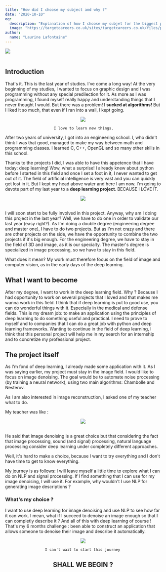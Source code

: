 ```yaml
---
title: "How did I choose my subject and why ?"
date: "2020-10-10"
og:
  description: "Explanation of how I choose my subjet for the biggest project"
  image: "https://targetcareers.co.uk/sites/targetcareers.co.uk/files/public/styles/header_1500x550/public/field/image/How-to-choose-your-degree-subject-if-you%27re-not-sure-what-you-want-to-study.jpg?itok=ha2IzoSt"
author:
  name: "Laurine Lafontaine"
---
```

<div style="width:30%"><img src="https://img.shields.io/static/v1?label=last-modified&message=11 october&color=orange"></div>
 </br>

## Introduction

That's it. This is the last year of studies. I've come a long way! 
At the very beginning of my studies, I wanted to focus on graphic design and I was programming without any special predilection for it.
As more as I was programming, I found myself really happy and understanding things that I never thought I would. 
But there was a  problem! **I sucked at algorithms!** But I liked it so much, that even if I ran into a wall, I kept going. 


<div style="text-align:center"><img src="https://media.giphy.com/media/mGPYIgOrNEGIqtd8FP/source.gif"/></div>

                          I love to learn new things.


After two years of university, I got into an engineering school. I, who didn't think I was that good, managed to make my way between math and programming classes. I learned C, C++, OpenGL and so many other skills in this school.

Thanks to the projects I did, I was able to have this appetence that I have today: deep learning! Wow, what a surprise! I already knew about python before I started in this field and once I set a foot in it, I never wanted to get out of it.
The field of artificial intelligence is very vast and you can quickly get lost in it. But I kept my head above water and here I am now. I'm going to devote part of my last year to a **deep learning project**. BECAUSE I LOVE IT.

<div style="text-align:center"><img src="https://media.giphy.com/media/SSirUu2TrV65ymCi4J/source.gif"/></div>
</br>

I will soon start to be fully involved in this project. Anyway, why am I doing this project in the last year? Well, we have to do one in order to validate our last year (easy right?). As I'm doing a double degree (engineering degree and master one), I have to do two projects. But as I'm not crazy and there are other projects on the side, we have the opportunity to combine the two projects if it's big enough. For the engineering degree, we have to stay in the field of 3D and image, as it is our specialty. The master's degree is specialized in image processing, so we have to stay in this field.

What does it mean? My work must therefore focus on the field of image and computer vision, as in the early days of the deep learning.

## What I want to become

After my degree, I want to work in the deep learning field. Why ? Because I had opportunity to work on several projects that I loved and that makes me wanna work in this field. I think that if deep learning is put to good use, you can do wonderful things with it. Especially in the medical and defense fields. This is my dream job: to make an application using the principles of deep learning to do something useful and practical. I need to prove to myself and to companies that I can do a great job with python and deep learning frameworks. Wanting to continue in the field of deep learning, I think that this personal project will help me in my search for an internship and to concretize my professional project. 

## The project itself

As I'm fond of deep learning, I already made some application with it. As I was saying earlier, my project must stay in the image field. I would like to focus on image denoising. 
The goal would be to automate noise processing (by training a neural network), using two main algorithms: Chambolle and Nesterov.

As I am also interested in image reconstruction, I asked one of my teacher what to do. 

My teacher was like :
<div style="text-align:center"><img src="https://media.giphy.com/media/MdRc6qXSukWsDJfnp9/giphy.gif"/></div>
</br>

He said that image denoising is a great choice but that considering the fact that image processing, sound (and signal) processing, natural language processing consider deep learning under completely different approaches.

Well, it's hard to make a choice, because I want to try everything and I don't have time to get to know everything.

My journey is as follows: I will leave myself a little time to explore what I can do on NLP and signal processing. 
If I find something that I can use for my image denoising, I will use it. For example, why wouldn't I use NLP for generating image descriptions ?

### What's my choice ?

I want to use deep learning for image denoising and use NLP to see how far it can work. I mean, what if I succeed to denoise an image enough so that I can completly describe it ? And all of this with deep learning of course !
That's my 6 months challenge : been able to construct an application that allows someone to denoise their image and describe it automatically.


<div style="text-align:center"><img src="https://media.giphy.com/media/DpB9NBjny7jF1pd0yt2/giphy.gif"/></div>

                      I can't wait to start this journey


<div style="text-align:center"><h2>SHALL WE BEGIN ?</h2></div>